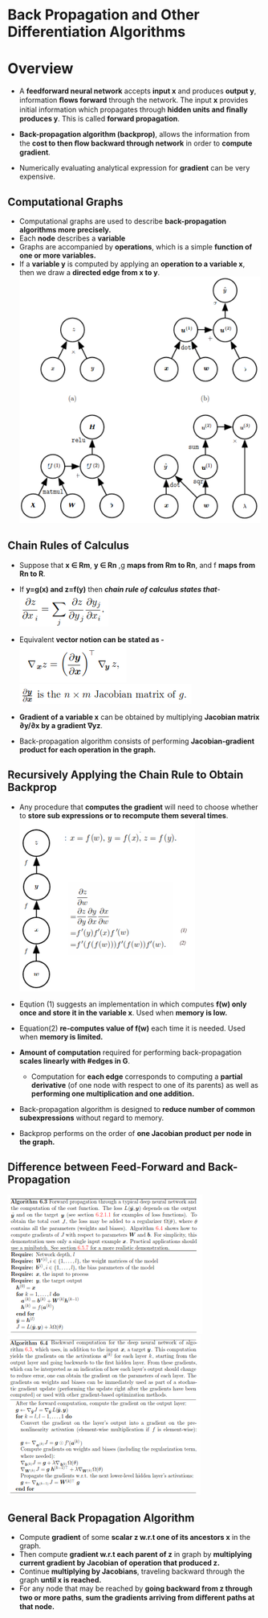 # Back Propagation and Other Differentiation Algorithms

# Overview
* A **feedforward neural network** accepts **input x** and produces **output y**, information **ﬂows forward** through the network. The input **x** provides initial information which propagates through **hidden units and ﬁnally produces y**. This is called **forward propagation**.<br>
* **Back-propagation algorithm (backprop)**, allows the information from the **cost to then ﬂow backward through network** in order to **compute gradient**.

* Numerically evaluating analytical expression for **gradient** can be very expensive.

## Computational Graphs

* Computational graphs are used to describe **back-propagation algorithms more precisely.**
* Each **node** describes a **variable**
* Graphs are accompanied by **operations**, which is a simple **function of one or more variables.**
* If a **variable y** is computed by applying an **operation to a variable x**, then we draw a **directed edge from x to y**.<br>
<img src="./images/01.computational_graphs.png"></img>

## Chain Rules of Calculus
* Suppose that **x ∈ Rm**, **y ∈ Rn** ,g **maps from Rm to Rn**, and f **maps from Rn to R**. 
* If **y=g(x) and z=f(y)** then ***chain rule of calculus states that***-<br>
<img src="./images/02.chain_rul.png"></img>
* Equivalent **vector notion can be stated as -**<br>
<img src="./images/03.vectorized_chain_rule.png"></img><br>
<img src="./images/04.jacobian_matrix.png"></img><br>

* **Gradient of a variable x** can be obtained by multiplying **Jacobian matrix ∂y/∂x by a gradient ∇yz**.
* Back-propagation algorithm consists of performing **Jacobian-gradient product for each operation in the graph.**


## Recursively Applying the Chain Rule to Obtain Backprop
* Any procedure that **computes the gradient** will need to choose whether to **store sub expressions or to recompute them several times**.<br>
<img src="./images/05.graphs_and_chain_rule.png"></img><br>
* Eqution (1) suggests an implementation in which computes **f(w) only once and store it in the variable x**. Used when **memory is low.**
* Equation(2) **re-computes value of f(w)**  each time it is needed. Used when **memory is limited.**
* **Amount of computation** required for performing back-propagation **scales linearly with #edges in G**. 
     * Computation for **each edge** corresponds to computing a **partial derivative** (of one node with respect to one of its parents) as well as **performing one multiplication and one addition.**

* Back-propagation algorithm is designed to **reduce number of common subexpressions** without regard to memory.
* Backprop performs on the order of **one Jacobian product per node in the graph.**


## Difference between Feed-Forward and Back-Propagation
<img src="./images/06.f_computation.png"></img>
<img src="./images/07.b_computation.png"></img>


## General Back Propagation Algorithm
* Compute **gradient** of some **scalar z w.r.t one of its ancestors x** in the graph.
* Then compute **gradient w.r.t each parent of z** in graph by **multiplying current gradient by Jacobian of operation that produced z.**
* Continue **multiplying by Jacobians**, traveling backward through the graph **until x is reached.**
* For any node that may be reached by **going backward from z through two or more paths**, **sum the gradients arriving from diﬀerent paths at that node.**
